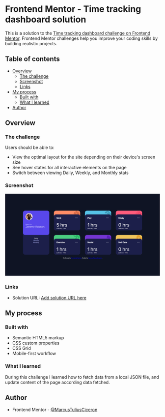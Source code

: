 # Frontend Mentor - Time tracking dashboard solution

This is a solution to the [Time tracking dashboard challenge on Frontend Mentor](https://www.frontendmentor.io/challenges/time-tracking-dashboard-UIQ7167Jw). Frontend Mentor challenges help you improve your coding skills by building realistic projects. 

## Table of contents

- [Overview](#overview)
  - [The challenge](#the-challenge)
  - [Screenshot](#screenshot)
  - [Links](#links)
- [My process](#my-process)
  - [Built with](#built-with)
  - [What I learned](#what-i-learned)
- [Author](#author)

## Overview

### The challenge

Users should be able to:

- View the optimal layout for the site depending on their device's screen size
- See hover states for all interactive elements on the page
- Switch between viewing Daily, Weekly, and Monthly stats

### Screenshot

![](./ksnip_20220319-180830.png)

### Links

- Solution URL: [Add solution URL here](https://marcustuliusciceron.github.io/Time-tracking-dashboard-challenge-hub/)

## My process

### Built with

- Semantic HTML5 markup
- CSS custom properties
- CSS Grid
- Mobile-first workflow

### What I learned

During this challenge I learned how to fetch data from a local JSON file, and update content of the page according data fetched.

## Author

- Frontend Mentor - [@MarcusTuliusCiceron](https://www.frontendmentor.io/profile/MarcusTuliusCiceron)
